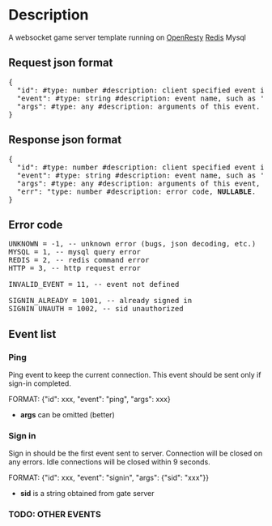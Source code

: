 # Description
A websocket game server template running on
<a href="http://openresty.org" target="_blank">OpenResty</a>
<a href="http://redis.io" target="_blank">Redis</a>
Mysql

## Request json format
<pre>
{
  "id": #type: number #description: client specified event id which will be returned unchanged.
  "event": #type: string #description: event name, such as 'signin', 'ping', etc.
  "args": #type: any #description: arguments of this event.
}
</pre>

## Response json format
<pre>
{
  "id": #type: number #description: client specified event id or <b>0</b> on broadcasting.
  "event": #type: string #description: event name, such as 'signin', 'ping', etc.
  "args": #type: any #description: arguments of this event, <b>NULLABLE</b>.
  "err": "type: number #description: error code, <b>NULLABLE</b>.
}
</pre>

## Error code
<pre>
UNKNOWN = -1, -- unknown error (bugs, json decoding, etc.)
MYSQL = 1, -- mysql query error
REDIS = 2, -- redis command error
HTTP = 3, -- http request error

INVALID_EVENT = 11, -- event not defined

SIGNIN_ALREADY = 1001, -- already signed in
SIGNIN_UNAUTH = 1002, -- sid unauthorized
</pre>

## Event list

### Ping
Ping event to keep the current connection.
This event should be sent only if sign-in completed.

FORMAT: {"id": xxx, "event": "ping", "args": xxx}
* <b>args</b> can be omitted (better)

### Sign in
Sign in should be the first event sent to server.
Connection will be closed on any errors.
Idle connections will be closed within 9 seconds.

FORMAT: {"id": xxx, "event": "signin", "args": {"sid": "xxx"}}
* <b>sid</b> is a string obtained from gate server

### TODO: OTHER EVENTS